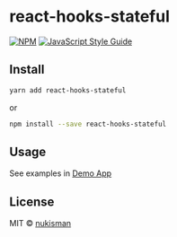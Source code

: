 # react-hooks-stateful

> 

[![NPM](https://img.shields.io/npm/v/react-hooks-stateful.svg)](https://www.npmjs.com/package/react-hooks-stateful) [![JavaScript Style Guide](https://img.shields.io/badge/code_style-standard-brightgreen.svg)](https://standardjs.com)

## Install

```bash
yarn add react-hooks-stateful
```
or
```bash
npm install --save react-hooks-stateful
```

## Usage

See examples in [Demo App](https://github.com/nukisman/react-hooks-stateful/blob/master/demo/src/App.tsx)

## License

MIT © [nukisman](https://github.com/nukisman)
